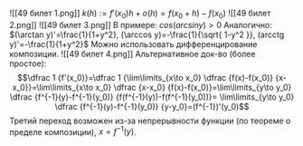 ![[49 билет 1.png]]
$k(h):= f'(x_{0})h+o(h)=f(x_{0}+h)-f(x_{0})$
![[49 билет 2.png]]
![[49 билет 3.png]]
В примере: $cos(arcsin y)>0$
Аналогично: 
$(\arctan y)'=\frac{1}{1+y^2}, (\arccos y)=-\frac{1}{\sqrt{ 1-y^2 }}, (arcctg y)'=-\frac{1}{1+y^2}$
Можно использовать дифференцирование композиции. 
![[49 билет 4.png]]
Альтернативное док-во (более простое):
$$\dfrac 1 {f'(x_0)}=\dfrac 1 {\lim\limits_{x\to x_0} \dfrac {f(x)-f(x_0)} {x-x_0}}=\lim\limits_{x\to x_0} \dfrac {x-x_0} {f(x)-f(x_0)}=\lim\limits_{y\to y_0} \dfrac {f^{-1}(y)-f^{-1}(y_0)} {f(f^{-1}(y))-f(f^{-1}(y_0))}= \lim\limits_{y\to y_0} \dfrac {f^{-1}(y)-f^{-1}(y_0)} {y-y_0}=(f^{-1})'(y_0)$$
Третий переход возможен из-за непрерывности функции (по теореме о пределе композиции), $x=f^{-1}(y)$. 
